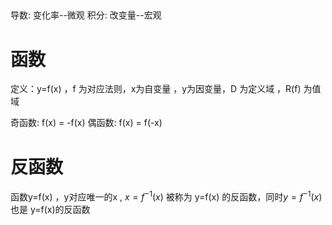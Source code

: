 
## 
导数: 变化率--微观
积分: 改变量--宏观

# 函数
定义：y=f(x)  ，f 为对应法则，x为自变量 ，y为因变量，D 为定义域 ，R(f) 为值域 

奇函数: f(x) = -f(x)
偶函数: f(x) = f(-x)

# 反函数
函数y=f(x) ，y对应唯一的x , $x=f^{-1}(x)$ 被称为 y=f(x) 的反函数，同时$y=f^{-1}(x)$ 也是 y=f(x)的反函数 


